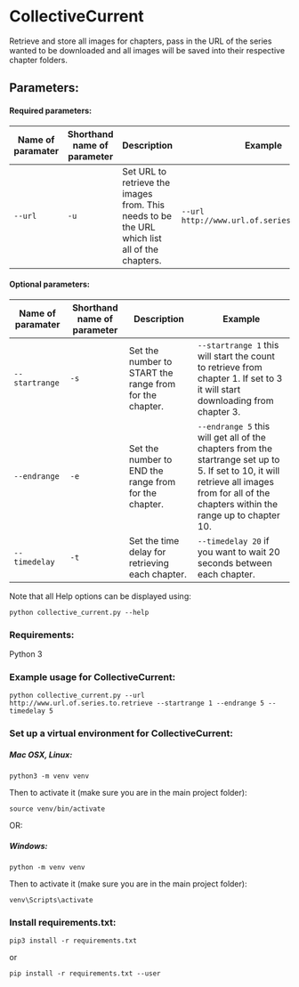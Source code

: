 # CollectiveCurrent

Retrieve and store all images for chapters, pass in the URL of the series wanted to be downloaded and all images will be saved into their respective chapter folders.

## Parameters:
#### Required parameters:
| Name of paramater | Shorthand name of parameter | Description | Example |
|-------------- | ------------- | ------------- | ------------- |
| `--url` | `-u` | Set URL to retrieve the images from. This needs to be the URL which list all of the chapters. | `--url http://www.url.of.series.to.retrieve` |


#### Optional parameters:
| Name of paramater | Shorthand name of parameter | Description | Example |
|-------------- | ------------- | ------------- | ------------- |
| `--startrange` | `-s` | Set the number to START the range from for the chapter. | `--startrange 1` this will start the count to retrieve from chapter 1. If set to 3 it will start downloading from chapter 3. |
| `--endrange` | `-e` | Set the number to END the range from for the chapter. | `--endrange 5` this will get all of the chapters from the startrange set up to 5. If set to 10, it will retrieve all images from for all of the chapters within the range up to chapter 10. |
| `--timedelay` | `-t` | Set the time delay for retrieving each chapter. | `--timedelay 20` if you want to wait 20 seconds between each chapter. |

Note that all Help options can be displayed using:

```python collective_current.py --help```

### Requirements:
Python 3

### Example usage for CollectiveCurrent:

```python collective_current.py --url http://www.url.of.series.to.retrieve --startrange 1 --endrange 5 --timedelay 5```

### Set up a virtual environment for CollectiveCurrent:

##### Mac OSX, Linux:

```python3 -m venv venv```

Then to activate it (make sure you are in the main project folder):

```source venv/bin/activate```

OR:

##### Windows:
```python -m venv venv```

Then to activate it (make sure you are in the main project folder):

```venv\Scripts\activate```

### Install requirements.txt:
```pip3 install -r requirements.txt```

or

```pip install -r requirements.txt --user```
